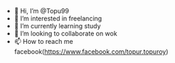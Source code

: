 - 👋 Hi, I’m @Topu99
- 👀 I’m interested in freelancing
- 🌱 I’m currently learning study
- 💞️ I’m looking to collaborate on wok
- 📫 How to reach me facebook(https://www.facebook.com/topur.topuroy)

<!---
Topu99/Topu99 is a ✨ special ✨ repository because its `README.md` (this file) appears on your GitHub profile.
You can click the Preview link to take a look at your changes.
--->
